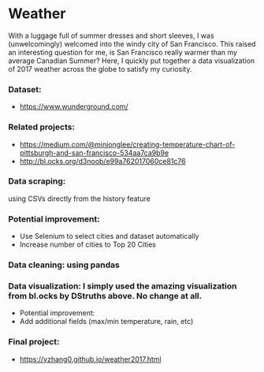 # Weather
With a luggage full of summer dresses and short sleeves, I was (unwelcomingly) welcomed into the windy city of San Francisco. This raised an interesting question for me, is San Francisco really warmer than my average Canadian Summer? Here, I quickly put together a data visualization of 2017 weather across the globe to satisfy my curiosity.

### Dataset:
* https://www.wunderground.com/
### Related projects:
* https://medium.com/@minjonglee/creating-temperature-chart-of-pittsburgh-and-san-francisco-534aa7ca9b9e
* http://bl.ocks.org/d3noob/e99a762017060ce81c76

### Data scraping:
using CSVs directly from the history feature
### Potential improvement:
* Use Selenium to select cities and dataset automatically
* Increase number of cities to Top 20 Cities
### Data cleaning: using pandas
### Data visualization: I simply used the amazing visualization from bl.ocks by DStruths above. No change at all.
* Potential improvement:
* Add additional fields (max/min temperature, rain, etc)

### Final project:
* https://yzhang0.github.io/weather2017.html
